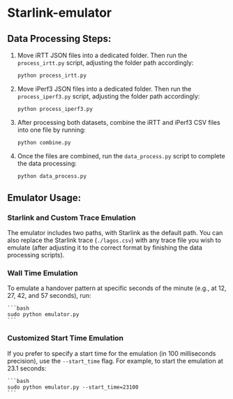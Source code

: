# Starlink-emulator

## Data Processing Steps:
1. Move iRTT JSON files into a dedicated folder. Then run the `process_irtt.py` script, adjusting the folder path accordingly:

    ```bash
    python process_irtt.py
    ```

2. Move iPerf3 JSON files into a dedicated folder. Then run the `process_iperf3.py` script, adjusting the folder path accordingly:

    ```bash
    python process_iperf3.py
    ```

3. After processing both datasets, combine the iRTT and iPerf3 CSV files into one file by running:

    ```bash
    python combine.py
    ```

4. Once the files are combined, run the `data_process.py` script to complete the data processing:

    ```bash
    python data_process.py
    ```

## Emulator Usage:

### Starlink and Custom Trace Emulation
The emulator includes two paths, with Starlink as the default path. You can also replace the Starlink trace (`./lagos.csv`) with any trace file you wish to emulate (after adjusting it to the correct format by finishing the data processing scripts).

### Wall Time Emulation
To emulate a handover pattern at specific seconds of the minute (e.g., at 12, 27, 42, and 57 seconds), run:

    ```bash
    sudo python emulator.py
    ```

### Customized Start Time Emulation
If you prefer to specify a start time for the emulation (in 100 milliseconds precision), use the `--start_time` flag. For example, to start the emulation at 23.1 seconds:

    ```bash
    sudo python emulator.py --start_time=23100
    ```

